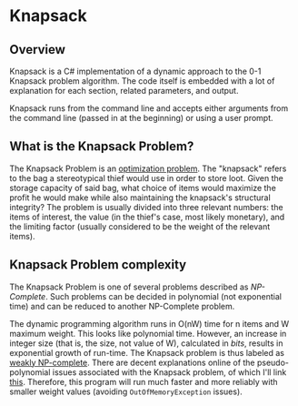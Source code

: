 # Knapsack

## Overview
Knapsack is a C# implementation of a dynamic approach to the 0-1 Knapsack problem algorithm. The code itself is embedded with a lot of explanation for each section, related parameters, and output.

Knapsack runs from the command line and accepts either arguments from the command line (passed in at the beginning) or using a user prompt.

## What is the Knapsack Problem?
The Knapsack Problem is an [optimization problem](https://en.wikipedia.org/wiki/Optimization_problem). The "knapsack" refers to the bag a stereotypical thief would use in order to store loot. Given the storage capacity of said bag, what choice of items would maximize the profit he would make while also maintaining the knapsack's structural integrity? The problem is usually divided into three relevant numbers: the items of interest, the value (in the thief's case, most likely monetary), and the limiting factor (usually considered to be the weight of the relevant items).

## Knapsack Problem complexity
The Knapsack Problem is one of several problems described as *NP-Complete*. Such problems can be decided in polynomial (not exponential time) and can be reduced to another NP-Complete problem.

The dynamic programming algorithm runs in O(nW) time for n items and W maximum weight. This looks like polynomial time. However, an increase in integer size (that is, the size, not value of W), calculated in *bits*, results in exponential growth of run-time. The Knapsack problem is thus labeled as [weakly NP-complete](https://en.wikipedia.org/wiki/Weak_NP-completeness). There are decent explanations online of the pseudo-polynomial issues associated with the Knapsack problem, of which I'll link [this](https://stackoverflow.com/questions/3907545/how-to-understand-the-knapsack-problem-is-np-complete). Therefore, this program will run much faster and more reliably with smaller weight values (avoiding `OutOfMemoryException` issues).
